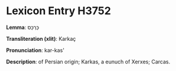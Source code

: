 # Lexicon Entry H3752

**Lemma**: כַּרְכַּס

**Transliteration (xlit)**: Karkaç

**Pronunciation**: kar-kas'

**Description**:
of Persian origin; Karkas, a eunuch of Xerxes; Carcas.
